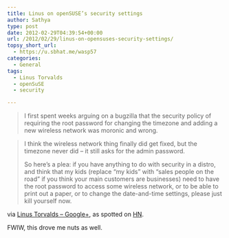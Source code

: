 ```yaml
---
title: Linus on openSUSE’s security settings
author: Sathya
type: post
date: 2012-02-29T04:39:54+00:00
url: /2012/02/29/linus-on-opensuses-security-settings/
topsy_short_url:
  - https://u.sbhat.me/wasp57
categories:
  - General
tags:
  - Linus Torvalds
  - openSuSE
  - security

---
```

> I first spent weeks arguing on a bugzilla that the security policy of requiring the root password for changing the timezone and adding a new wireless network was moronic and wrong.
  
> I think the wireless network thing finally did get fixed, but the timezone never did &#8211; it still asks for the admin password.
> 
> So here&#8217;s a plea: if you have anything to do with security in a distro, and think that my kids (replace &#8220;my kids&#8221; with &#8220;sales people on the road&#8221; if you think your main customers are businesses) need to have the root password to access some wireless network, or to be able to print out a paper, or to change the date-and-time settings, please just kill yourself now.

via [Linus Torvalds &#8211; Google+][1], as spotted on [HN][2].

FWIW, this drove me nuts as well.

 [1]: https://plus.google.com/102150693225130002912/posts
 [2]: https://news.ycombinator.com/item?id=3644907